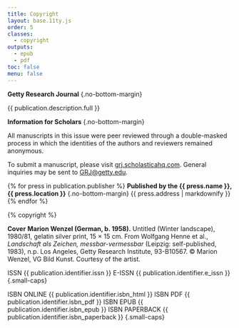 ```yaml
---
title: Copyright
layout: base.11ty.js
order: 5
classes:
  - copyright
outputs:
  - epub
  - pdf
toc: false
menu: false
---
```


**Getty Research Journal** {.no-bottom-margin}

{{ publication.description.full }}

**Information for Scholars** {.no-bottom-margin}

All manuscripts in this issue were peer reviewed through a double-masked process in which the identities of the authors and reviewers remained anonymous.

To submit a manuscript, please visit
[grj.scholasticahq.com](https://grj.scholasticahq.com).
General inquiries may be sent to 
GRJ@getty.edu.

{% for press in publication.publisher %}
**Published by the {{ press.name }}, {{ press.location }}** {.no-bottom-margin}
{{ press.address | markdownify }}
{% endfor %}

{% copyright %}

**Cover**
**Marion Wenzel (German, b. 1958).** Untitled (Winter landscape), 1980/81, gelatin silver print, 15 × 15 cm. From Wolfgang Henne et al., *Landschaft als Zeichen, messbar-vermessbar* (Leipzig: self-published, 1983), n.p. Los Angeles, Getty Research Institute, 93-B10567. © Marion Wenzel, VG Bild Kunst. Courtesy of the artist.

ISSN {{ publication.identifier.issn }}
E-ISSN {{ publication.identifier.e_issn }} {.small-caps}

ISBN ONLINE {{ publication.identifier.isbn_html }}
ISBN PDF {{ publication.identifier.isbn_pdf }}
ISBN EPUB {{ publication.identifier.isbn_epub }}
ISBN PAPERBACK {{ publication.identifier.isbn_paperback }} {.small-caps}
